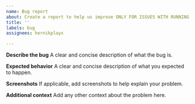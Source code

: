 ```yaml
---
name: Bug report
about: Create a report to help us improve ONLY FOR ISSUES WITH RUNNING THE BOT
title: ''
labels: bug
assignees: hernikplays

---
```


**Describe the bug**
A clear and concise description of what the bug is.

**Expected behavior**
A clear and concise description of what you expected to happen.

**Screenshots**
If applicable, add screenshots to help explain your problem.

**Additional context**
Add any other context about the problem here.
